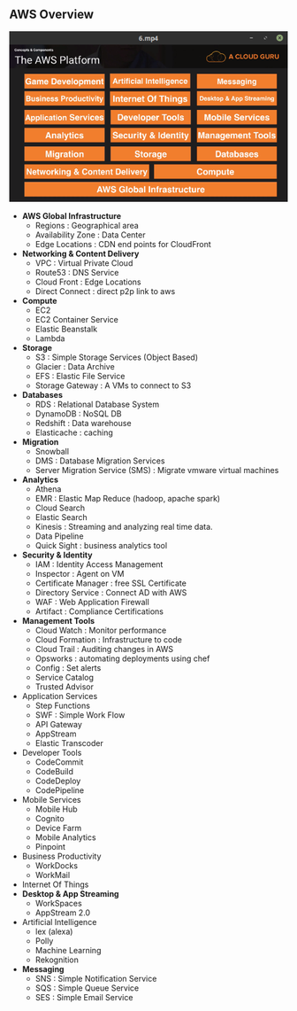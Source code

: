 ## AWS Overview
![AllService](pic/allService.png)

- **AWS Global Infrastructure**
  - Regions : Geographical area
  - Availability Zone : Data Center
  - Edge Locations : CDN end points for CloudFront
- **Networking & Content Delivery**
  - VPC : Virtual Private Cloud
  - Route53 : DNS Service
  - Cloud Front : Edge Locations
  - Direct Connect : direct p2p link to aws
- **Compute**
  - EC2
  - EC2 Container Service
  - Elastic Beanstalk
  - Lambda
- **Storage**
  - S3 :  Simple Storage Services (Object Based)
  - Glacier : Data Archive
  - EFS : Elastic File Service
  - Storage Gateway : A VMs to connect to S3
- **Databases**
  - RDS : Relational Database System
  - DynamoDB : NoSQL DB
  - Redshift : Data warehouse
  - Elasticache : caching
- **Migration**
  - Snowball
  - DMS : Database Migration Services
  - Server Migration Service (SMS) : Migrate vmware virtual machines
- **Analytics**
  - Athena
  - EMR : Elastic Map Reduce (hadoop, apache spark)
  - Cloud Search
  - Elastic Search
  - Kinesis : Streaming and analyzing real time data.
  - Data Pipeline
  - Quick Sight : business analytics tool
- **Security & Identity**
  - IAM : Identity Access Management
  - Inspector : Agent on VM
  - Certificate Manager : free SSL Certificate
  - Directory Service : Connect AD with AWS
  - WAF : Web Application Firewall
  - Artifact : Compliance Certifications
- **Management Tools**
  - Cloud Watch : Monitor performance
  - Cloud Formation : Infrastructure to code
  - Cloud Trail : Auditing changes in AWS
  - Opsworks : automating deployments using chef
  - Config : Set alerts
  - Service Catalog 
  - Trusted Advisor
- Application Services
  - Step Functions
  - SWF : Simple Work Flow 
  - API Gateway
  - AppStream
  - Elastic Transcoder
- Developer Tools
  - CodeCommit
  - CodeBuild
  - CodeDeploy
  - CodePipeline
- Mobile Services
  - Mobile Hub
  - Cognito
  - Device Farm
  - Mobile Analytics
  - Pinpoint
- Business Productivity
  - WorkDocks
  - WorkMail
- Internet Of Things
- **Desktop & App Streaming**
  - WorkSpaces
  - AppStream 2.0
- Artificial Intelligence
  - lex (alexa)
  - Polly
  - Machine Learning
  - Rekognition
- **Messaging**
  - SNS : Simple Notification Service
  - SQS : Simple Queue Service
  - SES : Simple Email Service